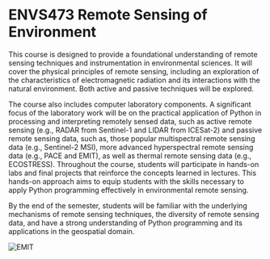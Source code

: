 # ENVS473 Remote Sensing of Environment 

This course is designed to provide a foundational understanding of remote sensing techniques and instrumentation in environmental sciences. It will cover the physical principles of remote sensing, including an exploration of the characteristics of electromagnetic radiation and its interactions with the natural environment. Both active and passive techniques will be explored.

The course also includes computer laboratory components. A significant focus of the laboratory work will be on the practical application of Python in processing and interpreting remotely sensed data, such as active remote sensing (e.g., RADAR from Sentinel-1 and LIDAR from ICESat-2) and passive remote sensing data, such as, those popular multispectral remote sensing data (e.g., Sentinel-2 MSI), more advanced hyperspectral remote sensing data (e.g., PACE and EMIT), as well as thermal remote sensing data (e.g., ECOSTRESS). Throughout the course, students will participate in hands-on labs and final projects that reinforce the concepts learned in lectures. This hands-on approach aims to equip students with the skills necessary to apply Python programming effectively in environmental remote sensing.

By the end of the semester, students will be familiar with the underlying mechanisms of remote sensing techniques, the diversity of remote sensing data, and have a strong understanding of Python programming and its applications in the geospatial domain.

![EMIT](https://github.com/user-attachments/assets/0e5041d7-f57d-4334-b185-dd8219b6f8c6)

